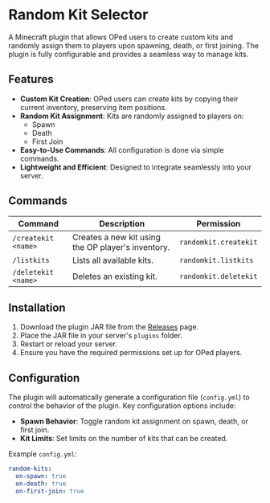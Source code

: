 # Random Kit Selector

A Minecraft plugin that allows OPed users to create custom kits and randomly assign them to players upon spawning, death, or first joining. The plugin is fully configurable and provides a seamless way to manage kits.

## Features
- **Custom Kit Creation**: OPed users can create kits by copying their current inventory, preserving item positions.
- **Random Kit Assignment**: Kits are randomly assigned to players on:
  - Spawn
  - Death
  - First Join
- **Easy-to-Use Commands**: All configuration is done via simple commands.
- **Lightweight and Efficient**: Designed to integrate seamlessly into your server.

## Commands

| Command           | Description                                          | Permission             |
|-------------------|------------------------------------------------------|------------------------|
| `/createkit <name>` | Creates a new kit using the OP player's inventory.  | `randomkit.createkit`  |
| `/listkits`        | Lists all available kits.                           | `randomkit.listkits`   |
| `/deletekit <name>`| Deletes an existing kit.                            | `randomkit.deletekit`  |

## Installation

1. Download the plugin JAR file from the [Releases](#) page.
2. Place the JAR file in your server's `plugins` folder.
3. Restart or reload your server.
4. Ensure you have the required permissions set up for OPed players.

## Configuration

The plugin will automatically generate a configuration file (`config.yml`) to control the behavior of the plugin. Key configuration options include:

- **Spawn Behavior**: Toggle random kit assignment on spawn, death, or first join.
- **Kit Limits**: Set limits on the number of kits that can be created.

Example `config.yml`:
```yaml
random-kits:
  on-spawn: true
  on-death: true
  on-first-join: true
